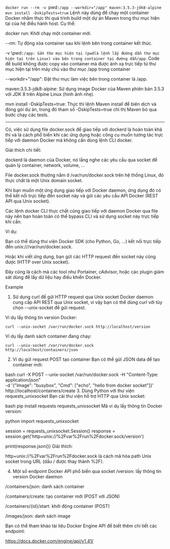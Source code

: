 

`docker run --rm -v `pwd`:/app --workdir="/app" maven:3.5.3-jdk8-alpine mvn install -DskipTests=true`
Lệnh này dùng để chạy một container Docker nhằm thực thi quá trình build một dự án Maven trong thư mục hiện tại của hệ điều hành host. Cụ thể:

docker run: Khởi chạy một container mới.

--rm: Tự động xóa container sau khi lệnh bên trong container kết thúc.

-v \pwd`:/app: Gắn thư mục hiện tại (pwdlà lệnh lấy đường dẫn thư mục hiện tại trên Linux) vào bên trong container tại đường dẫn/app`. Code  để build không được copy vào container mà được ánh xạ trực tiếp từ thư mục hiện tại trên máy chủ vào thư mục /app trong container

--workdir="/app": Đặt thư mục làm việc bên trong container là /app.

maven:3.5.3-jdk8-alpine: Sử dụng image Docker của Maven phiên bản 3.5.3 với JDK 8 trên Alpine Linux (hình ảnh nhẹ).

mvn install -DskipTests=true: Thực thi lệnh Maven install để biên dịch và đóng gói dự án, trong đó tham số -DskipTests=true chỉ thị Maven bỏ qua bước chạy các tests.


---

Có, việc sử dụng file docker.sock để giao tiếp với dockerd là hoàn toàn khả thi và là cách phổ biến khi các ứng dụng hoặc công cụ muốn tương tác trực tiếp với daemon Docker mà không cần dùng lệnh CLI docker.

Giải thích chi tiết:

dockerd là daemon của Docker, nó lắng nghe các yêu cầu qua socket để quản lý container, network, volume, ...

File docker.sock thường nằm ở /var/run/docker.sock trên hệ thống Linux, đó thực chất là một Unix domain socket.

Khi bạn muốn một ứng dụng giao tiếp với Docker daemon, ứng dụng đó có thể kết nối trực tiếp đến socket này và gửi các yêu cầu API Docker (REST API qua Unix socket).

Các lệnh docker CLI thực chất cũng giao tiếp với daemon Docker qua file này nên bạn hoàn toàn có thể bypass CLI và sử dụng socket này trực tiếp khi cần.

Ví dụ:

Bạn có thể dùng thư viện Docker SDK (cho Python, Go, ...) kết nối trực tiếp đến unix:///var/run/docker.sock.

Hoặc khi viết ứng dụng, bạn gửi các HTTP request đến socket này cũng được (HTTP over Unix socket).

Đây cũng là cách mà các tool như Portainer, cAdvisor, hoặc các plugin giám sát dùng để lấy dữ liệu hay điều khiển Docker.


Example

1. Sử dụng curl để gửi HTTP request qua Unix socket
Docker daemon cung cấp API REST qua Unix socket, vì vậy bạn có thể dùng curl với tùy chọn --unix-socket để gửi request.

Ví dụ lấy thông tin version Docker:

```curl --unix-socket /var/run/docker.sock http://localhost/version```

Ví dụ lấy danh sách container đang chạy:

```curl --unix-socket /var/run/docker.sock http://localhost/containers/json```


2. Ví dụ gửi request POST tạo container
Bạn có thể gửi JSON data để tạo container mới:

bash
curl -X POST --unix-socket /var/run/docker.sock -H "Content-Type: application/json" \
    -d '{"Image": "busybox", "Cmd": ["echo", "hello from docker socket"]}' \
    http://localhost/containers/create
3. Dùng Python với thư viện requests_unixsocket
Bạn cài thư viện hỗ trợ HTTP qua Unix socket:

bash
pip install requests requests_unixsocket
Mã ví dụ lấy thông tin Docker version:

python
import requests_unixsocket

session = requests_unixsocket.Session()
response = session.get('http+unix://%2Fvar%2Frun%2Fdocker.sock/version')

print(response.json())
Giải thích:

http+unix://%2Fvar%2Frun%2Fdocker.sock là cách mã hóa path Unix socket trong URL (dấu / được thay thành %2F).

4. Một số endpoint Docker API phổ biến qua socket
/version: lấy thông tin version Docker daemon

/containers/json: danh sách container

/containers/create: tạo container mới (POST với JSON)

/containers/{id}/start: khởi động container (POST)

/images/json: danh sách image

Bạn có thể tham khảo tài liệu Docker Engine API để biết thêm chi tiết các endpoint:

https://docs.docker.com/engine/api/v1.41/
